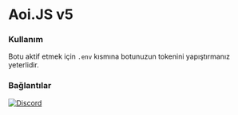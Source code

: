 # Aoi.JS v5

### Kullanım
Botu aktif etmek için `.env` kısmına botunuzun tokenini yapıştırmanız yeterlidir.
### Bağlantılar
[![Discord](https://img.shields.io/discord/977952292538048562?color=5865F2&label=Discord&style=for-the-badge)](https://discord.gg/2fqm7329mj)
